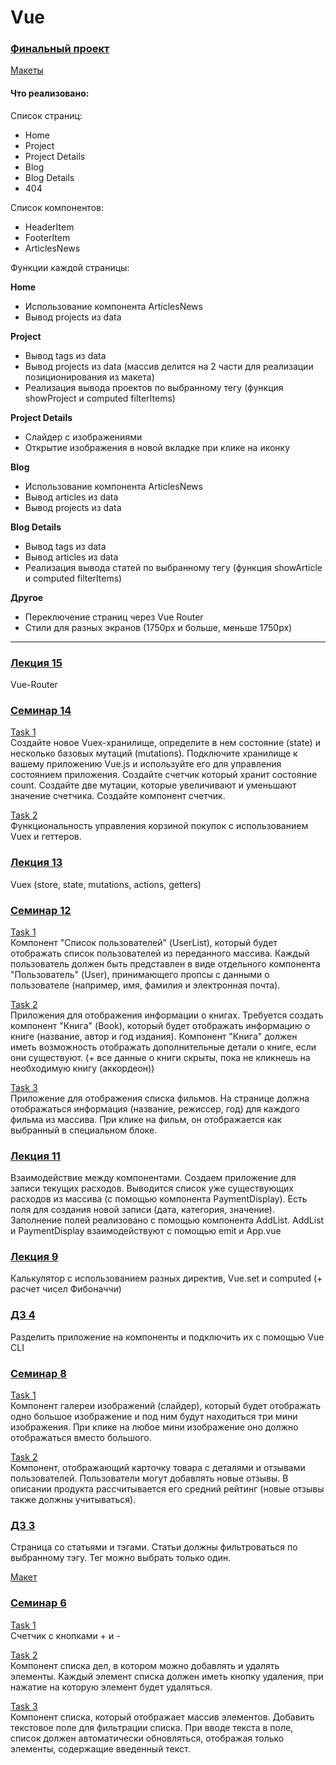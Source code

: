 <h1>Vue</h1>

<h3><a href="https://github.com/enginoevadiana/geekbrains/tree/main/vue/finish-project">Финальный проект</a></h3>

<a href="https://www.figma.com/file/okdYD45Tj2JpKsNASccUmf/Interior-Design-Webflow-Website-Template-(Community)-(Copy)-(Copy)?type=design&node-id=101-14&mode=design&t=iTI9LeTZLNoRnTQG-0">Макеты</a>



<h4>Что реализовано:</h4>

Список страниц:
<ul>
	<li>Home</li>
	<li>Project</li>
	<li>Project Details</li>
	<li>Blog</li>
	<li>Blog Details</li>
	<li>404</li>
</ul>

Список компонентов:
<ul>
	<li>HeaderItem</li>
	<li>FooterItem</li>
	<li>ArticlesNews</li>
</ul>

Функции каждой страницы:

**Home**
<ul>
	<li>Использование компонента ArticlesNews</li>
	<li>Вывод projects из data</li>
</ul>

**Project**
<ul>
	<li>Вывод tags из data</li>
	<li>Вывод projects из data (массив делится на 2 части для реализации позиционирования из макета)</li>
	<li>Реализация вывода проектов по выбранному тегу (функция showProject и computed filterItems)</li>
</ul>

**Project Details**
<ul>
	<li>Слайдер с изображениями</li>
	<li>Открытие изображения в новой вкладке при клике на иконку</li>
</ul>

**Blog**
<ul>
	<li>Использование компонента ArticlesNews</li>
	<li>Вывод articles из data</li>
	<li>Вывод projects из data</li>
</ul>

**Blog Details**
<ul>
	<li>Вывод tags из data</li>
	<li>Вывод articles из data</li>
	<li>Реализация вывода статей по выбранному тегу (функция showArticle и computed filterItems)</li>
</ul>

**Другое**
<ul>
	<li>Переключение страниц через Vue Router</li>
	<li>Стили для разных экранов (1750px и больше, меньше 1750px)</li>
</ul>

***

<h3><a href="https://github.com/enginoevadiana/geekbrains/tree/main/vue/lecture15">Лекция 15</a></h3>
Vue-Router

<h3><a href="https://github.com/enginoevadiana/geekbrains/tree/main/vue/seminar14">Семинар 14</a></h3>

<a href="https://github.com/enginoevadiana/geekbrains/blob/main/vue/seminar14/src/components/CounterInfo.vue">Task 1</a><br>
Создайте новое Vuex-хранилище, определите в нем состояние (state) и несколько базовых мутаций (mutations). Подключите хранилище к вашему приложению Vue.js и используйте его для управления состоянием приложения.
Создайте счетчик который хранит состояние count.
Создайте две мутации, которые увеличивают и уменьшают значение счетчика.
Создайте компонент счетчик.

<a href="https://github.com/enginoevadiana/geekbrains/blob/main/vue/seminar14/src/components/CartDisplay.vue">Task 2</a><br>
Функциональность управления корзиной покупок с использованием Vuex и геттеров.

<h3><a href="https://github.com/enginoevadiana/geekbrains/tree/main/vue/lecture13">Лекция 13</a></h3>
Vuex (store, state, mutations, actions, getters)

<h3><a href="https://github.com/enginoevadiana/geekbrains/tree/main/vue/seminar12">Семинар 12</a></h3>

<a href="https://github.com/enginoevadiana/geekbrains/blob/main/vue/seminar12/src/components/TaskOne.vue">Task 1</a><br>
Компонент "Список пользователей" (UserList), который будет отображать список пользователей из переданного массива. Каждый пользователь должен быть представлен в виде отдельного компонента "Пользователь" (User), принимающего пропсы с данными о пользователе (например, имя, фамилия и электронная почта).

<a href="https://github.com/enginoevadiana/geekbrains/blob/main/vue/seminar12/src/components/TaskTwo.vue">Task 2</a><br>
Приложения для отображения информации о книгах. Требуется создать компонент "Книга" (Book), который будет отображать информацию о книге (название, автор и год издания). Компонент "Книга" должен иметь возможность отображать дополнительные детали о книге, если они существуют. 
(+ все данные о книги скрыты, пока не кликнешь на необходимую книгу (аккордеон))

<a href="https://github.com/enginoevadiana/geekbrains/blob/main/vue/seminar12/src/components/TaskThree.vue">Task 3</a><br>
Приложение для отображения списка фильмов. На странице должна отображаться информация (название, режиссер, год) для каждого фильма из массива. При клике на фильм, он отображается как выбранный в специальном блоке.

<h3><a href="https://github.com/enginoevadiana/geekbrains/tree/main/vue/lecture11">Лекция 11</a></h3>
Взаимодействие между компонентами.
Создаем приложение для записи текущих расходов. 
Выводится список уже существующих расходов из массива (с помощью компонента PaymentDisplay).
Есть поля для создания новой записи (дата, категория, значение). Заполнение полей реализовано с помощью компонента AddList.
AddList и PaymentDisplay взаимодействуют с помощью emit и App.vue

<h3><a href="https://github.com/enginoevadiana/geekbrains/tree/main/vue/lecture9">Лекция 9</a></h3>
Калькулятор с использованием разных директив, Vue.set и computed (+ расчет чисел Фибоначчи) 

<h3><a href="https://github.com/enginoevadiana/geekbrains/tree/main/vue/hw4">ДЗ 4</a></h3>
Разделить приложение на компоненты и подключить их с помощью Vue CLI

<h3><a href="https://github.com/enginoevadiana/geekbrains/tree/main/vue/seminar8">Семинар 8</a></h3>

<a href="https://github.com/enginoevadiana/geekbrains/blob/main/vue/seminar8/src/components/NewComponent.vue">Task 1</a><br>
Компонент галереи изображений (слайдер), который будет отображать одно большое изображение и под ним будут находиться три мини изображения. При клике на любое мини изображение оно должно отображаться вместо большого.

<a href="https://github.com/enginoevadiana/geekbrains/blob/main/vue/seminar8/src/components/ProductCard.vue">Task 2</a><br>
Компонент, отображающий карточку товара с деталями и отзывами пользователей. Пользователи могут добавлять новые отзывы. В описании продукта рассчитывается его средний рейтинг (новые отзывы также должны учитываться).

<h3><a href="https://github.com/enginoevadiana/geekbrains/tree/main/vue/hw3">ДЗ 3</a></h3>
Страница со статьями и тэгами. Статьи должны фильтроваться по выбранному тэгу. Тег можно выбрать только один.

<a href="https://www.figma.com/file/okdYD45Tj2JpKsNASccUmf/Interior-Design-Webflow-Website-Template-(Community)-(Copy)-(Copy)?type=design&node-id=541-13&t=mhOD6yhLJuH2Biy0-0 ">Макет</a>

<h3><a href="https://github.com/enginoevadiana/geekbrains/tree/main/vue/seminar6">Семинар 6</a></h3>

<a href="https://github.com/enginoevadiana/geekbrains/blob/main/vue/seminar6/task1.html">Task 1</a><br>
Счетчик с кнопками + и -

<a href="https://github.com/enginoevadiana/geekbrains/blob/main/vue/seminar6/task2.html">Task 2</a><br>
Компонент списка дел, в котором можно добавлять и удалять элементы. Каждый элемент списка должен иметь кнопку удаления, при нажатие на которую элемент будет удаляться.

<a href="https://github.com/enginoevadiana/geekbrains/blob/main/vue/seminar6/task3.html">Task 3</a><br>
Компонент списка, который отображает массив элементов. Добавить текстовое поле для фильтрации списка. При вводе текста в поле, список должен автоматически обновляться, отображая только элементы, содержащие введенный текст.